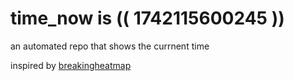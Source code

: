 # time_now is (( 1742115600245 ))

an automated repo that shows the currnent time

inspired by [breakingheatmap](https://github.com/breakingheatmap/breakingheatmap)